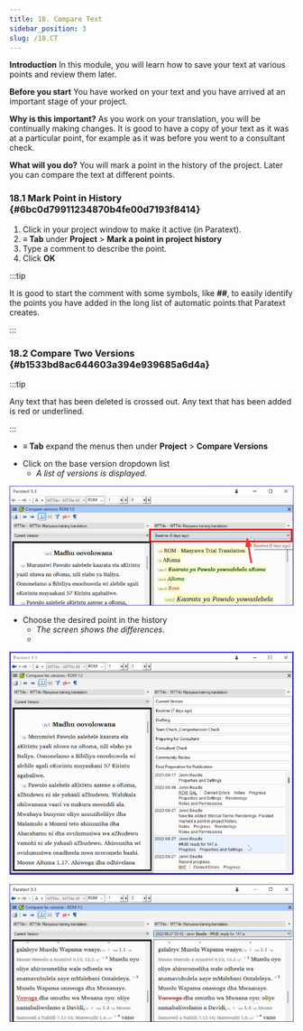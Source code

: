 ```yaml
---
title: 18. Compare Text
sidebar_position: 3
slug: /18.CT
---
```




**Introduction** In this module, you will learn how to save your text at various points and review them later.


**Before you start** You have worked on your text and you have arrived at an important stage of your project.


**Why is this important?**  As you work on your translation, you will be continually making changes. It is good to have a copy of your text as it was at a particular point, for example as it was before you went to a consultant check.


**What will you do?**  You will mark a point in the history of the project. Later you can compare the text at different points.


### 18.1 Mark Point in History {#6bc0d79911234870b4fe00d7193f8414}

1. Click in your project window to make it active (in Paratext).
2. **≡ Tab** under **Project** &gt; **Mark a point in project history**
3. Type a comment to describe the point.
4. Click **OK**

:::tip

It is good to start the comment with some symbols, like **##**, to easily identify the points you have added in the long list of automatic points that Paratext creates.

:::




### 18.2 Compare Two Versions {#b1533bd8ac644603a394e939685a6d4a}


:::tip

Any text that has been deleted is crossed out. Any text that has been added is red or underlined.

:::



- **≡ Tab** expand the menus then under **Project** &gt; **Compare Versions**

<div class='notion-row'>
<div class='notion-column' style={{width: 'calc((100% - (min(32px, 4vw) * 1)) * 0.5)'}}>

- Click on the base version dropdown list
    - _A list of versions is displayed_.

</div><div className='notion-spacer'></div>

<div class='notion-column' style={{width: 'calc((100% - (min(32px, 4vw) * 1)) * 0.5)'}}>


![](./9214547.png)


</div><div className='notion-spacer'></div>
</div>


<div class='notion-row'>
<div class='notion-column' style={{width: 'calc((100% - (min(32px, 4vw) * 1)) * 0.5000000000000001)'}}>

- Choose the desired point in the history
    - _The screen shows the differences_.
    - 

</div><div className='notion-spacer'></div>

<div class='notion-column' style={{width: 'calc((100% - (min(32px, 4vw) * 1)) * 0.5)'}}>


![](./1950342118.png)



![](./621740961.png)


</div><div className='notion-spacer'></div>
</div>

